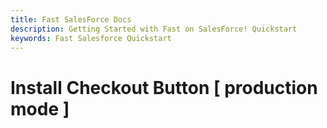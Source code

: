 ```yaml
---
title: Fast SalesForce Docs
description: Getting Started with Fast on SalesForce! Quickstart
keywords: Fast Salesforce Quickstart
---
```


# Install Checkout Button [ production mode ]
